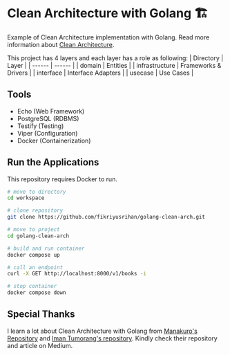 # Clean Architecture with Golang 🏗️
Example of Clean Architecture implementation with Golang. Read more information about [Clean Architecture]. 

This project has 4 layers and each layer has a role as following:
| Directory | Layer |
| ------ | ------ |
| domain | Entities |
| infrastructure | Frameworks & Drivers |
| interface | Interface Adapters |
| usecase | Use Cases |

## Tools
* Echo (Web Framework)
* PostgreSQL (RDBMS)
* Testify (Testing)
* Viper (Configuration)
* Docker (Containerization)

## Run the Applications
This repository requires Docker to run.
```sh
# move to directory
cd workspace

# clone repository
git clone https://github.com/fikriyusrihan/golang-clean-arch.git

# move to project
cd golang-clean-arch

# build and run container
docker compose up

# call an endpoint
curl -X GET http://localhost:8000/v1/books -i

# stop container
docker compose down
```

## Special Thanks
I learn a lot about Clean Architecture with Golang from [Manakuro's Repository] and [Iman Tumorang's repository]. Kindly check their repository and article on Medium.

[//]: # (These are reference links used in the body of this note and get stripped out when the markdown processor does its job. There is no need to format nicely because it shouldn't be seen. Thanks SO - http://stackoverflow.com/questions/4823468/store-comments-in-markdown-syntax)

   [Clean Architecture]: <https://blog.cleancoder.com/uncle-bob/2012/08/13/the-clean-architecture.html> 
   [Manakuro's repository]: <https://github.com/manakuro/golang-clean-architecture>
   [Iman Tumorang's repository]: <https://github.com/bxcodec/go-clean-arch>